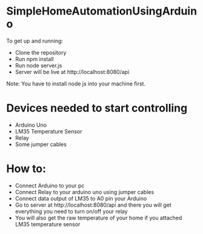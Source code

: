 # SimpleHomeAutomationUsingArduino
To get up and running:
- Clone the repository
- Run npm install
- Run node server.js
- Server will be live at http://localhost:8080/api

Note: You have to install node js into your machine first.

# Devices needed to start controlling
- Arduino Uno
- LM35 Temperature Sensor
- Relay
- Some jumper cables

# How to: 
- Connect Arduino to your pc
- Connect Relay to your arduino uno using jumper cables
- Connect data output of LM35 to A0 pin your Arduino
- Go to server at http://localhost:8080/api and there you will get everything you need to turn on/off your relay
- You will also get the raw temperature of your home if you attached LM35 temperature sensor
